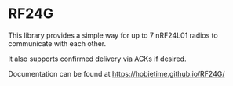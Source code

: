 # RF24G
This library provides a simple way for up to 7 nRF24L01 radios to communicate with each other.

It also supports confirmed delivery via ACKs if desired.

Documentation can be found at https://hobietime.github.io/RF24G/
